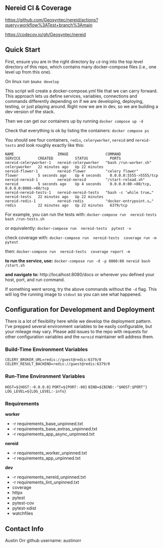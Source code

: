 ## Nereid CI & Coverage

https://github.com/Geosyntec/nereid/actions?query=workflow%3ATest+branch%3Amain

https://codecov.io/gh/Geosyntec/nereid

## Quick Start

First, ensure you are in the right directory by `cd`-ing into the top level directory of this repo, which contains many docker-compose files (i.e., one level up from this one).

On linux run
`$make develop`

This script will create a docker-compose.yml file that we can carry forward. This approach lets us define services, variables, connections and commands differently depending on if we are developing, deploying, testing, or just playing around. Right now we are in dev, so we are building a dev version of the stack.

Then we can get our containers up by running
`docker compose up -d`

Check that everything is ok by listing the containers:
`docker compose ps`

You should see four containers, `redis`, `celeryworker`, `nereid` and `nereid-tests` and look roughly exactly like this:

```
NAME                    IMAGE                 COMMAND                  SERVICE        CREATED          STATUS          PORTS
nereid-celeryworker-1   nereid-celeryworker   "bash /run-worker.sh"    celeryworker   22 minutes ago   Up 22 minutes
nereid-flower-1         nereid-flower         "celery flower"          flower         5 seconds ago    Up 4 seconds    0.0.0.0:5555->5555/tcp
nereid-nereid-1         nereid-nereid         "/start-reload.sh"       nereid         5 seconds ago    Up 4 seconds    0.0.0.0:80->80/tcp, 0.0.0.0:8080->80/tcp
nereid-nereid-tests-1   nereid-nereid-tests   "bash -c 'while true…"   nereid-tests   22 minutes ago   Up 22 minutes
nereid-redis-1          nereid-redis          "docker-entrypoint.s…"   redis          22 minutes ago   Up 22 minutes   6379/tcp
```

For example, you can run the tests with:
`docker-compose run  nereid-tests  bash /run-tests.sh`

or equivalently:
`docker-compose run  nereid-tests  pytest -v`

check coverage with:
`docker-compose run  nereid-tests  coverage run -m pytest`

then:
`docker-compose run  nereid-tests  coverage report -m`

**to run the service, use:**
`docker-compose run -d -p 8080:80 nereid bash /start.sh`

**and navigate to:**
http://localhost:8080/docs
or wherever you defined your host, port, and run command.

If something went wrong, try the above commands without the `-d` flag. This will log the running image to `stdout` so you can see what happened.

## Configuration for Development and Deployment

There is a lot of flexibility here while we develop the deployment pattern. I've prepped several environment variables to be easily configurable, but your mileage may vary. Please add issues to the repo with requests for other configuration variables and the `nereid` maintainer will address them.

### Build-Time Environment Variables

`CELERY_BROKER_URL=redis://guest@redis:6379/0`
`CELERY_RESULT_BACKEND=redis://guest@redis:6379/0`

### Run-Time Environment Variables

`HOST=${HOST:-0.0.0.0}`
`PORT=${PORT:-80}`
`BIND=${BIND:-"$HOST:$PORT"}`
`LOG_LEVEL=${LOG_LEVEL:-info}`

### Requirements

**worker**

- -r requirements_base_unpinned.txt
- -r requirements_base_extras_unpinned.txt
- -r requirements_app_async_unpinned.txt

**nereid**

- -r requirements_worker_unpinned.txt
- -r requirements_app_unpinned.txt

**dev**

- -r requirements_nereid_unpinned.txt
- -r requirements_lint_unpinned.txt
- coverage
- httpx
- pytest
- pytest-cov
- pytest-xdist
- watchfiles

## Contact Info

Austin Orr
github username: austinorr
